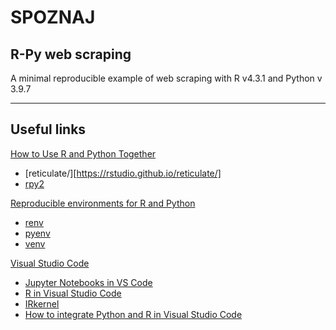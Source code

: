 # SPOZNAJ
## R-Py web scraping

A minimal reproducible example of web scraping with R v4.3.1 and Python v 3.9.7

___
## Useful links
[How to Use R and Python Together](https://www.r-bloggers.com/2022/03/how-to-use-r-and-python-together-try-these-2-packages/)
- [reticulate/][https://rstudio.github.io/reticulate/]
- [rpy2](https://rpy2.github.io/doc/latest/html/introduction.html)

[Reproducible environments for R and Python](https://occasionaldivergences.com/posts/rep-env/)
- [renv](https://rstudio.github.io/renv/index.html)
- [pyenv](https://github.com/pyenv/pyenv)
- [venv](https://docs.python.org/3/library/venv.html)

[Visual Studio Code](https://code.visualstudio.com/)
- [Jupyter Notebooks in VS Code](https://code.visualstudio.com/docs/datascience/jupyter-notebooks?utm_cta=website-marketing-analytics-feature)
- [R in Visual Studio Code](https://code.visualstudio.com/docs/languages/r)
- [IRkernel](https://github.com/IRkernel/IRkernel)
- [How to integrate Python and R in Visual Studio Code](https://towardsdatascience.com/how-to-integrate-python-and-r-in-visual-studio-code-496a47c90422)
